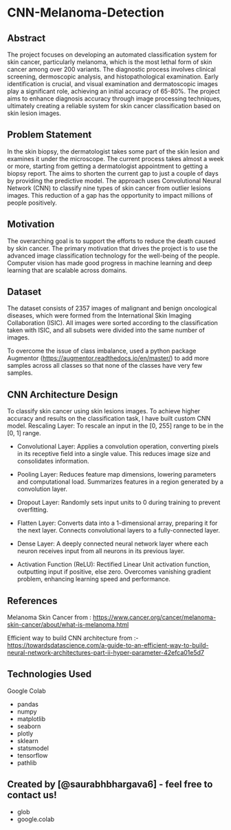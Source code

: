 # CNN-Melanoma-Detection

## Abstract
The project focuses on developing an automated classification system for skin cancer, particularly melanoma, which is the most lethal form of skin cancer among over 200 variants. The diagnostic process involves clinical screening, dermoscopic analysis, and histopathological examination. Early identification is crucial, and visual examination and dermatoscopic images play a significant role, achieving an initial accuracy of 65-80%. The project aims to enhance diagnosis accuracy through image processing techniques, ultimately creating a reliable system for skin cancer classification based on skin lesion images.


## Problem Statement
In the skin biopsy, the dermatologist takes some part of the skin lesion and examines it under the microscope. The current process takes almost a week or more, starting from getting a dermatologist appointment to getting a biopsy report.
 The aims to shorten the current gap to just a couple of days by providing the predictive model.
 The approach uses Convolutional Neural Network (CNN) to classify nine types of skin cancer from outlier lesions images. This reduction of a gap has the opportunity to impact millions of people positively.

## Motivation
The overarching goal is to support the efforts to reduce the death caused by skin cancer. The primary motivation that drives the project is to use the advanced image classification technology for the well-being of the people. Computer vision has made good progress in machine learning and deep learning that are scalable across domains.

## Dataset
The dataset consists of 2357 images of malignant and benign oncological diseases, which were formed from the International Skin Imaging Collaboration (ISIC). All images were sorted according to the classification taken with ISIC, and all subsets were divided into the same number of images.

To overcome the issue of class imbalance, used a python package  Augmentor (https://augmentor.readthedocs.io/en/master/) to add more samples across all classes so that none of the classes have very few samples.


## CNN Architecture Design
To classify skin cancer using skin lesions images. To achieve higher accuracy and results on the classification task, I have built custom CNN model.
Rescaling Layer:
To rescale an input in the [0, 255] range to be in the [0, 1] range.

- Convolutional Layer: Applies a convolution operation, converting pixels in its receptive field into a single value. This reduces image size and consolidates information.

- Pooling Layer: Reduces feature map dimensions, lowering parameters and computational load. Summarizes features in a region generated by a convolution layer.

- Dropout Layer: Randomly sets input units to 0 during training to prevent overfitting.

- Flatten Layer: Converts data into a 1-dimensional array, preparing it for the next layer. Connects convolutional layers to a fully-connected layer.

- Dense Layer: A deeply connected neural network layer where each neuron receives input from all neurons in its previous layer.

- Activation Function (ReLU): Rectified Linear Unit activation function, outputting input if positive, else zero. Overcomes vanishing gradient problem, enhancing learning speed and performance.


## References
Melanoma Skin Cancer from : https://www.cancer.org/cancer/melanoma-skin-cancer/about/what-is-melanoma.html

Efficient way to build CNN architecture from :- https://towardsdatascience.com/a-guide-to-an-efficient-way-to-build-neural-network-architectures-part-ii-hyper-parameter-42efca01e5d7



## Technologies Used
Google Colab
- pandas
- numpy
- matplotlib
- seaborn
- plotly
- sklearn
- statsmodel
- tensorflow
- pathlib


## Created by [@saurabhbhargava6] - feel free to contact us!
- glob
- google.colab



